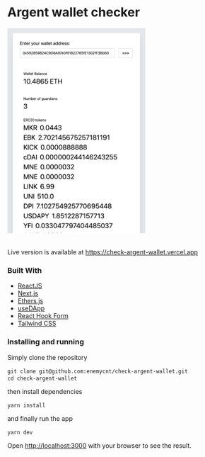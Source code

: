 # Argent wallet checker

<img src="./public/screen.png" width="312"  alt="widget">

<br />
<br />

Live version is available at https://check-argent-wallet.vercel.app

### Built With

* [ReactJS](https://reactjs.org/)
* [Next.js](https://nextjs.org/)
* [Ethers.js](https://github.com/ethers-io/ethers.js/)
* [useDApp](https://github.com/EthWorks/useDApp)
* [React Hook Form](https://react-hook-form.com/)
* [Tailwind CSS](https://tailwindcss.com)

### Installing and running

Simply clone the repository

```
git clone git@github.com:enemycnt/check-argent-wallet.git
cd check-argent-wallet
```

then install dependencies

```
yarn install
```

and finally run the app

```
yarn dev
```

Open [http://localhost:3000](http://localhost:3000) with your browser to see the result.




